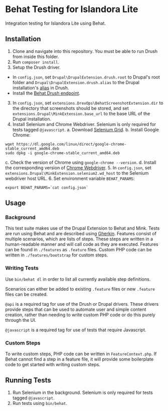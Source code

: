 # Behat Testing for Islandora Lite
Integration testing for Islandora Lite using Behat.

## Installation
1. Clone and navigate into this repository. You must be able to run Drush from inside this folder.
2. Run `composer install`.
3. Setup the Drush driver.
  - In `config.json`, set `Drupal\DrupalExtension.drush.root` to Drupal's root folder and `Drupal\DrupalExtension.drush.alias` to the Drupal installation's [alias](https://www.drush.org/latest/site-aliases/) in Drush.
  - Install the [Behat Drush endpoint](https://github.com/drush-ops/behat-drush-endpoint).
3. In `config.json`, set `extensions.DrevOps\BehatScreenshotExtension.dir` to the directory that screenshots should be stored, and set `extensions.Drupal\MinkExtension.base_url` to the base URL of the Drupal installation.
4. Install Selenium and Chrome Webdriver. Selenium is only required for tests tagged `@javascript`.
  a. Download [Selenium Grid](https://www.selenium.dev/downloads/).
  b. Install Google Chrome:
  ```
  wget https://dl.google.com/linux/direct/google-chrome-stable_current_amd64.deb
  sudo dpkg -i google-chrome-stable_current_amd64.deb
  ```
  c. Check the version of Chrome using `google-chrome --version`.
  d. Install the corresponding version of [Chrome Webdriver](https://chromedriver.chromium.org/getting-started).
5. In `config.json`, set `extensions.Drupal\MinkExtension.selenium2.wd_host` to the Selenium webdriver host URL.
6. Set environment variable `BEHAT_PARAMS`:
  ```
  export BEHAT_PARAMS=`cat config.json`
  ```

## Usage
### Background
This test suite makes use of the Drupal Extension to Behat and Mink. Tests are run using Behat and are described using [Gherkin](https://docs.behat.org/en/v2.5/guides/1.gherkin.html). Features consist of multiple scenarios, which are lists of steps. These steps are written in a human-readable manner and will call code as they are executed. Features can be found in `./features` as `.feature` files. Custom PHP code can be written in `./features/bootstrap` for custom steps.

### Writing Tests
Use `bin/behat dl` in order to list all currently available step definitions.

Scenarios can either be added to existing `.feature` files or new `.feature` files can be created.

`@api` is a required tag for use of the Drush or Drupal drivers. These drivers provide steps that can be used to automate user and simple content creation, rather than needing to write custom PHP code or do this purely through the UI.

`@javascript` is a required tag for use of tests that require Javascript.

### Custom Steps
To write custom steps, PHP code can be written in `FeatureContext.php`. If Behat cannot find a step in a feature file, it will provide some boilerplate code to get started with writing custom steps.

## Running Tests
1. Run Selenium in the background. Selenium is only required for tests tagged `@javascript`.
2. Run tests using `bin/behat`.
